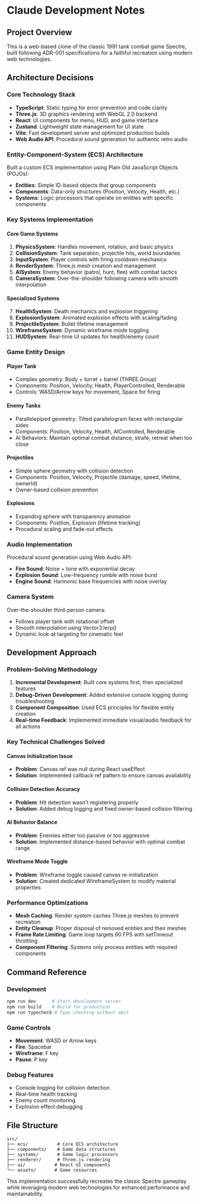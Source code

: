 # Claude Development Notes

## Project Overview
This is a web-based clone of the classic 1991 tank combat game Spectre, built following ADR-001 specifications for a faithful recreation using modern web technologies.

## Architecture Decisions

### Core Technology Stack
- **TypeScript**: Static typing for error prevention and code clarity
- **Three.js**: 3D graphics rendering with WebGL 2.0 backend
- **React**: UI components for menu, HUD, and game interface
- **Zustand**: Lightweight state management for UI state
- **Vite**: Fast development server and optimized production builds
- **Web Audio API**: Procedural sound generation for authentic retro audio

### Entity-Component-System (ECS) Architecture
Built a custom ECS implementation using Plain Old JavaScript Objects (POJOs):

- **Entities**: Simple ID-based objects that group components
- **Components**: Data-only structures (Position, Velocity, Health, etc.)
- **Systems**: Logic processors that operate on entities with specific components

### Key Systems Implementation

#### Core Game Systems
1. **PhysicsSystem**: Handles movement, rotation, and basic physics
2. **CollisionSystem**: Tank separation, projectile hits, world boundaries
3. **InputSystem**: Player controls with firing cooldown mechanics
4. **RenderSystem**: Three.js mesh creation and management
5. **AISystem**: Enemy behavior (patrol, hunt, flee) with combat tactics
6. **CameraSystem**: Over-the-shoulder following camera with smooth interpolation

#### Specialized Systems
7. **HealthSystem**: Death mechanics and explosion triggering
8. **ExplosionSystem**: Animated explosion effects with scaling/fading
9. **ProjectileSystem**: Bullet lifetime management
10. **WireframeSystem**: Dynamic wireframe mode toggling
11. **HUDSystem**: Real-time UI updates for health/enemy count

### Game Entity Design

#### Player Tank
- Complex geometry: Body + turret + barrel (THREE.Group)
- Components: Position, Velocity, Health, PlayerControlled, Renderable
- Controls: WASD/Arrow keys for movement, Space for firing

#### Enemy Tanks  
- Parallelepiped geometry: Tilted parallelogram faces with rectangular sides
- Components: Position, Velocity, Health, AIControlled, Renderable
- AI Behaviors: Maintain optimal combat distance, strafe, retreat when too close

#### Projectiles
- Simple sphere geometry with collision detection
- Components: Position, Velocity, Projectile (damage, speed, lifetime, ownerId)
- Owner-based collision prevention

#### Explosions
- Expanding sphere with transparency animation
- Components: Position, Explosion (lifetime tracking)
- Procedural scaling and fade-out effects

### Audio Implementation
Procedural sound generation using Web Audio API:
- **Fire Sound**: Noise + tone with exponential decay
- **Explosion Sound**: Low-frequency rumble with noise burst
- **Engine Sound**: Harmonic base frequencies with noise overlay

### Camera System
Over-the-shoulder third-person camera:
- Follows player tank with rotational offset
- Smooth interpolation using Vector3.lerp()
- Dynamic look-at targeting for cinematic feel

## Development Approach

### Problem-Solving Methodology
1. **Incremental Development**: Built core systems first, then specialized features
2. **Debug-Driven Development**: Added extensive console logging during troubleshooting
3. **Component Composition**: Used ECS principles for flexible entity creation
4. **Real-time Feedback**: Implemented immediate visual/audio feedback for all actions

### Key Technical Challenges Solved

#### Canvas Initialization Issue
- **Problem**: Canvas ref was null during React useEffect
- **Solution**: Implemented callback ref pattern to ensure canvas availability

#### Collision Detection Accuracy
- **Problem**: Hit detection wasn't registering properly
- **Solution**: Added debug logging and fixed owner-based collision filtering

#### AI Behavior Balance
- **Problem**: Enemies either too passive or too aggressive
- **Solution**: Implemented distance-based behavior with optimal combat range

#### Wireframe Mode Toggle
- **Problem**: Wireframe toggle caused canvas re-initialization
- **Solution**: Created dedicated WireframeSystem to modify material properties

### Performance Optimizations
- **Mesh Caching**: Render system caches Three.js meshes to prevent recreation
- **Entity Cleanup**: Proper disposal of removed entities and their meshes
- **Frame Rate Limiting**: Game loop targets 60 FPS with setTimeout throttling
- **Component Filtering**: Systems only process entities with required components

## Command Reference

### Development
```bash
npm run dev      # Start development server
npm run build    # Build for production
npm run typecheck # Type checking without emit
```

### Game Controls
- **Movement**: WASD or Arrow keys
- **Fire**: Spacebar
- **Wireframe**: F key
- **Pause**: P key

### Debug Features
- Console logging for collision detection
- Real-time health tracking
- Enemy count monitoring
- Explosion effect debugging

## File Structure
```
src/
├── ecs/           # Core ECS architecture
├── components/    # Game data structures
├── systems/       # Game logic processors  
├── renderer/      # Three.js rendering
├── ui/           # React UI components
└── assets/       # Game resources
```

This implementation successfully recreates the classic Spectre gameplay while leveraging modern web technologies for enhanced performance and maintainability.